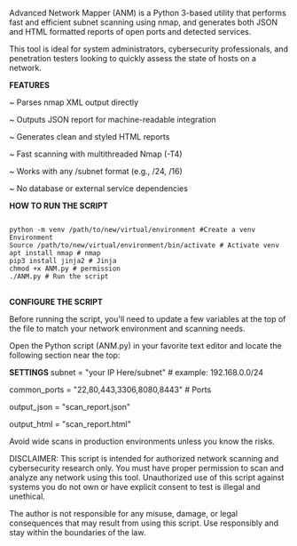 Advanced Network Mapper (ANM) is a Python 3-based utility that performs fast and efficient subnet scanning using nmap, and generates both JSON and HTML formatted reports of open ports and detected services.

This tool is ideal for system administrators, cybersecurity professionals, and penetration testers looking to quickly assess the state of hosts on a network.

**FEATURES**

~ Parses nmap XML output directly

~ Outputs JSON report for machine-readable integration

~ Generates clean and styled HTML reports

~ Fast scanning with multithreaded Nmap (-T4)

~ Works with any /subnet format (e.g., /24, /16)

~ No database or external service dependencies

**HOW TO RUN THE SCRIPT**


<pre><code>
python -m venv /path/to/new/virtual/environment #Create a venv Environment
Source /path/to/new/virtual/environment/bin/activate # Activate venv
apt install nmap # nmap
pip3 install jinja2 # Jinja
chmod +x ANM.py # permission
./ANM.py # Run the script
</code> </pre>
  
**CONFIGURE THE SCRIPT**

Before running the script, you'll need to update a few variables at the top of the file to match your network environment and scanning needs.

Open the Python script (ANM.py) in your favorite text editor and locate the following section near the top:

**SETTINGS**
subnet = "your IP Here/subnet"  # example: 192.168.0.0/24

common_ports = "22,80,443,3306,8080,8443"  # Ports

output_json = "scan_report.json"

output_html = "scan_report.html"

Avoid wide scans in production environments unless you know the risks.

DISCLAIMER:
This script is intended for authorized network scanning and cybersecurity research only.
You must have proper permission to scan and analyze any network using this tool.
Unauthorized use of this script against systems you do not own or have explicit consent to test
is illegal and unethical.

The author is not responsible for any misuse, damage, or legal consequences that may result
from using this script. Use responsibly and stay within the boundaries of the law.



